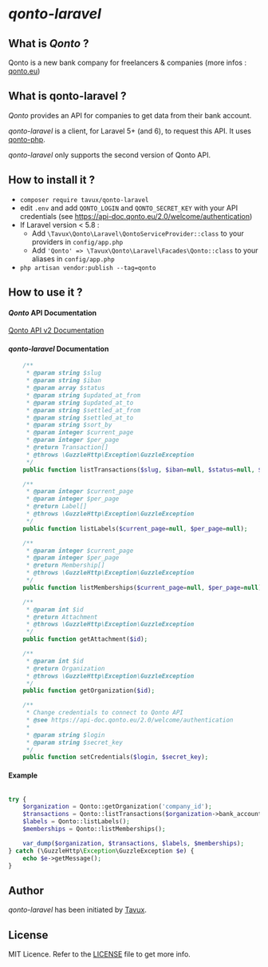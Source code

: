 # *qonto-laravel*

## What is *Qonto*  ?

Qonto is a new bank company for freelancers & companies (more infos : [qonto.eu](qonto.eu))

## What is **qonto-laravel** ?

*Qonto* provides an API for companies to get data from their bank account.

*qonto-laravel* is a client, for Laravel 5+ (and 6), to request this API. It uses [qonto-php](https://github.com/tavux/qonto-php).

*qonto-laravel* only supports the second version of Qonto API.

## How to install it ?

- `composer require tavux/qonto-laravel` 
- edit `.env` and add `QONTO_LOGIN` and `QONTO_SECRET_KEY` with your API credentials (see https://api-doc.qonto.eu/2.0/welcome/authentication)
- If Laravel version < 5.8 :
   - Add `\Tavux\Qonto\Laravel\QontoServiceProvider::class` to your providers in `config/app.php`
   - Add `'Qonto' => \Tavux\Qonto\Laravel\Facades\Qonto::class` to your aliases in `config/app.php`
- `php artisan vendor:publish --tag=qonto`

## How to use it ?

#### *Qonto* API Documentation
 
[Qonto API v2 Documentation](https://api-doc.qonto.eu/2.0/welcome/authentication)

#### *qonto-laravel* Documentation

```php
    /**
     * @param string $slug
     * @param string $iban
     * @param array $status
     * @param string $updated_at_from
     * @param string $updated_at_to
     * @param string $settled_at_from
     * @param string $settled_at_to
     * @param string $sort_by
     * @param integer $current_page
     * @param integer $per_page
     * @return Transaction[]
     * @throws \GuzzleHttp\Exception\GuzzleException
     */
    public function listTransactions($slug, $iban=null, $status=null, $updated_at_from=null, $updated_at_to=null, $settled_at_from=null, $settled_at_to=null, $sort_by=null, $current_page=null, $per_page=null);

    /**
     * @param integer $current_page
     * @param integer $per_page
     * @return Label[]
     * @throws \GuzzleHttp\Exception\GuzzleException
     */
    public function listLabels($current_page=null, $per_page=null);

    /**
     * @param integer $current_page
     * @param integer $per_page
     * @return Membership[]
     * @throws \GuzzleHttp\Exception\GuzzleException
     */
    public function listMemberships($current_page=null, $per_page=null);

    /**
     * @param int $id
     * @return Attachment
     * @throws \GuzzleHttp\Exception\GuzzleException
     */
    public function getAttachment($id);

    /**
     * @param int $id
     * @return Organization
     * @throws \GuzzleHttp\Exception\GuzzleException
     */
    public function getOrganization($id);

    /**
     * Change credentials to connect to Qonto API
     * @see https://api-doc.qonto.eu/2.0/welcome/authentication
     *
     * @param string $login
     * @param string $secret_key
     */
    public function setCredentials($login, $secret_key);
```

#### Example 
```php

try {
    $organization = Qonto::getOrganization('company_id');
    $transactions = Qonto::listTransactions($organization->bank_accounts[0]->slug);
    $labels = Qonto::listLabels();
    $memberships = Qonto::listMemberships();

    var_dump($organization, $transactions, $labels, $memberships);
} catch (\GuzzleHttp\Exception\GuzzleException $e) {
    echo $e->getMessage();
}
```

## Author
*qonto-laravel* has been initiated by [Tavux](https://tavux.tech).

## License
MIT Licence. Refer to the [LICENSE](https://github.com/tavux/qonto-laravel/blob/master/LICENSE) file to get more info.
